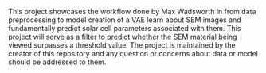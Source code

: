 This project showcases the workflow done by Max Wadsworth in from data preprocessing to model creation of a VAE learn about SEM images and fundamentally predict solar cell parameters associated with them. This project will serve as a filter to predict whether the SEM material being viewed surpasses a threshold value. The project is maintained by the creator of this repository and any question or concerns about data or model should be addressed to them.

